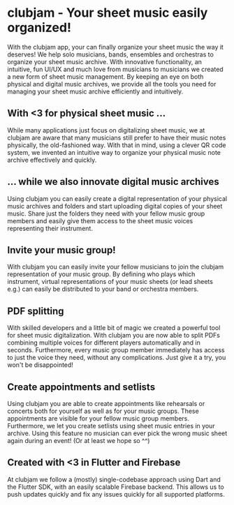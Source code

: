 # clubjam - Your sheet music easily organized!
With the clubjam app, your can finally organize your sheet music the way it deserves!
We help solo musicians, bands, ensembles and orchestras to organize your sheet music archive. With innovative functionality, an intuitive, fun UI/UX and much love from musicians to musicians we created a new form of sheet music management. By keeping an eye on both physical and digital music archives, we provide all the tools you need for managing your sheet music archive efficiently and intuitively.

## With <3 for physical sheet music ...
While many applications just focus on digitalizing sheet music, we at clubjam are aware that many musicians still prefer to have their music notes physically, the old-fashioned way. With that in mind, using a clever QR code system, we invented an intuitive way to organize your physical music note archive effectively and quickly.

## ... while we also innovate digital music archives
Using clubjam you can easily create a digital representation of your physical music archives and folders and start uploading digital copies of your sheet music. Share just the folders they need with your fellow music group members and easily give them access to the sheet music voices representing their instrument.

## Invite your music group!
With clubjam you can easily invite your fellow musicians to join the clubjam representation of your music group. By defining who plays which instrument, virtual representations of your music sheets (or lead sheets e.g.) can easily be distributed to your band or orchestra members.

## PDF splitting
With skilled developers and a little bit of magic we created a powerful tool for sheet music digitalization. With clubjam you are now able to split PDFs combining multiple voices for different players automatically and in seconds. Furthermore, every music group member immediately has access to just the voice they need, without any complications. Just give it a try, you won't be disappointed!

## Create appointments and setlists
Using clubjam you are able to create appointments like rehearsals or concerts both for yourself as well as for your music groups. These appointments are visible for your fellow music group members. Furthermore, we let you create setlists using sheet music entries in your archive. Using this feature no musician can ever pick the wrong music sheet again during an event! (Or at least we hope so ^^)

## Created with <3 in Flutter and Firebase
At clubjam we follow a (mostly) single-codebase approach using Dart and the Flutter SDK, with an easily scalable Firebase backend. This allows us to push updates quickly and fix any issues quickly for all supported platforms.
